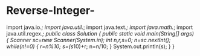# Reverse-Integer-
import java.io.*; 
import java.util.*; 
import java.text.*; 
import java.math.*; 
import java.util.regex.*; 
public class Solution
 { 
public static void main(String[] args)
 {
 Scanner sc=new Scanner(System.in);
 int n,r,s=0; 
n=sc.nextInt(); 
while(n!=0) 
{ 
r=n%10; 
s=(s*10)+r; 
n=n/10;
 } 
System.out.println(s);
 } 
}
